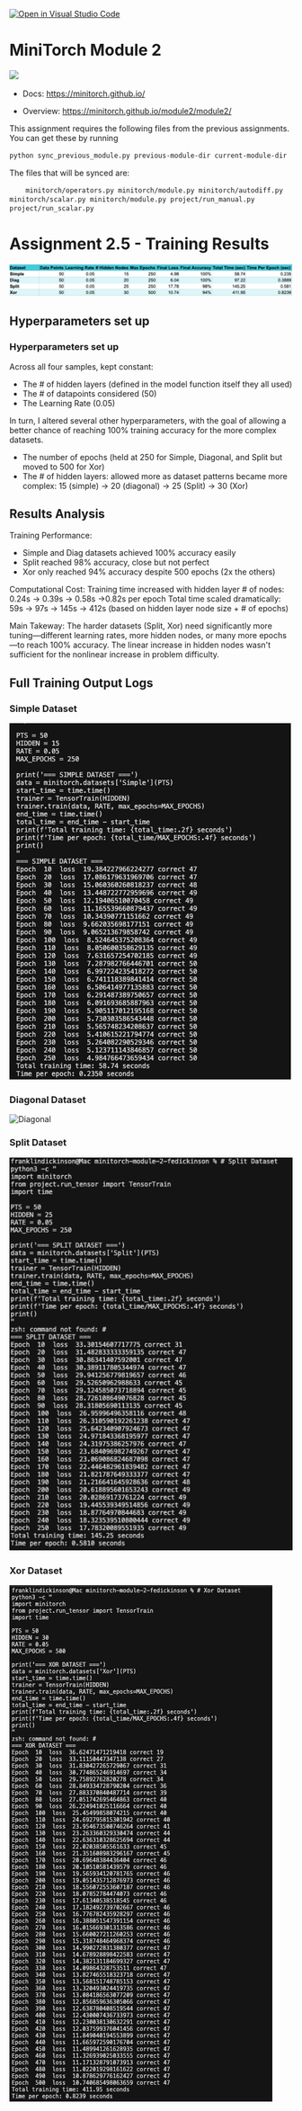 [![Open in Visual Studio Code](https://classroom.github.com/assets/open-in-vscode-2e0aaae1b6195c2367325f4f02e2d04e9abb55f0b24a779b69b11b9e10269abc.svg)](https://classroom.github.com/online_ide?assignment_repo_id=21019695&assignment_repo_type=AssignmentRepo)
# MiniTorch Module 2

<img src="https://minitorch.github.io/minitorch.svg" width="50%">


* Docs: https://minitorch.github.io/

* Overview: https://minitorch.github.io/module2/module2/

This assignment requires the following files from the previous assignments. You can get these by running

```bash
python sync_previous_module.py previous-module-dir current-module-dir
```

The files that will be synced are:

        minitorch/operators.py minitorch/module.py minitorch/autodiff.py minitorch/scalar.py minitorch/module.py project/run_manual.py project/run_scalar.py


# Assignment 2.5 - Training Results


![Main Results](images/summary.png)

## Hyperparameters set up

### Hyperparameters set up

Across all four samples, kept constant:
- The # of hidden layers (defined in the model function itself they all used)
- The # of datapoints considered (50)
- The Learning Rate (0.05)

In turn, I altered several other hyperparameters, with the goal of allowing a better chance of reaching 100% training accuracy for the more complex datasets.
- The number of epochs (held at 250 for Simple, Diagonal, and Split but moved to 500 for Xor)
- The # of hidden layers: allowed more as dataset patterns became more complex: 15 (simple) -> 20 (diagonal) -> 25 (Split) -> 30 (Xor)


## Results Analysis

Training Performance:
- Simple and Diag datasets achieved 100% accuracy easily
- Split reached 98% accuracy, close but not perfect
- Xor only reached 94% accuracy despite 500 epochs (2x the others)

Computational Cost:
Training time increased with hidden layer # of nodes: 0.24s -> 0.39s -> 0.58s ->0.82s per epoch
Total time scaled dramatically: 59s → 97s → 145s → 412s (based on hidden layer node size + # of epochs)

Main Takeway:
The harder datasets (Split, Xor)  need significantly more tuning—different learning rates, more hidden nodes, or many more epochs—to reach 100% accuracy.
The linear increase in hidden nodes wasn't sufficient for the nonlinear increase in problem difficulty.

## Full Training Output Logs

### Simple Dataset

![Simple](images/simple.png)

### Diagonal Dataset

![Diagonal](images/diagonal.png)

### Split Dataset

![Split](images/split.png)

### Xor Dataset

![Xor](images/xor.png)
